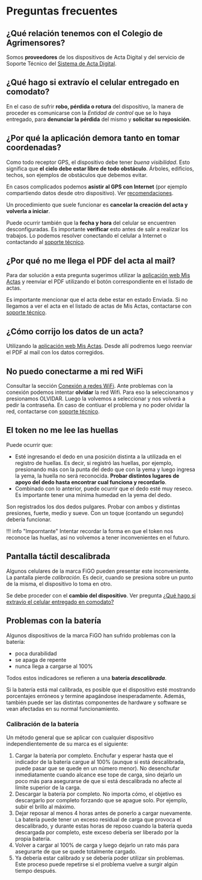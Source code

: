 # Preguntas frecuentes

## ¿Qué relación tenemos con el Colegio de Agrimensores?

Somos **proveedores** de los dispositivos de Acta Digital y del servicio de Soporte Técnico del [Sistema de Acta Digital](/sistema).

## ¿Qué hago si extravío el celular entregado en comodato?

En el caso de sufrir **robo, pérdida o rotura** del dispositivo, la manera de proceder es comunicarse con la _Entidad de control_ que se lo haya entregado, para **denunciar la pérdida** del mismo y **solicitar su reposición**.

## ¿Por qué la aplicación demora tanto en tomar coordenadas?

Como todo receptor GPS, el dispositivo debe tener _buena visibilidad_. Esto significa que **el cielo debe estar libre de todo obstáculo**. Árboles, edificios, techos, son ejemplos de obstáculos que debemos evitar.

En casos complicados podemos **asistir al GPS con Internet** (por ejemplo compartiendo datos desde otro dispositivo). Ver [recomendaciones](recomendaciones.md#asistir-al-gps-en-la-toma-de-coordenadas).

Un procedimiento que suele funcionar es **cancelar la creación del acta y volverla a iniciar**.

Puede ocurrir también que la **fecha y hora** del celular se encuentren desconfiguradas. Es importante **verificar** esto antes de salir a realizar los trabajos. Lo podemos resolver conectando el celular a Internet o contactando al [soporte técnico](/acerca/#contacto).

## ¿Por qué no me llega el PDF del acta al mail?

Para dar solución a esta pregunta sugerimos utilizar la [aplicación web Mis Actas](/instructivos/mis-actas/) y reenviar el PDF utilizando el botón correspondiente en el listado de actas.

Es importante mencionar que el acta debe estar en estado Enviada. Si no llegamos a ver el acta en el listado de actas de Mis Actas, contactarse con [soporte técnico](/acerca/#contacto).

## ¿Cómo corrijo los datos de un acta?

Utilizando la [aplicación web Mis Actas](/instructivos/mis-actas/). Desde allí podremos luego reenviar el PDF al mail con los datos corregidos.

## No puedo conectarme a mi red WiFi

Consultar la sección [Conexión a redes WiFi](/instructivos/uso-celular-comodato/#conexion-a-redes-wifi). Ante problemas con la conexión podemos intentar **olvidar** la red Wifi. Para eso la seleccionamos y presionamos OLVIDAR. Luego la volvemos a seleccionar y nos volverá a pedir la contraseña. En caso de contiuar el problema y no poder olvidar la red, contactarse con [soporte técnico](/acerca/#contacto).

## El token no me lee las huellas

Puede ocurrir que:

- Esté ingresando el dedo en una posición distinta a la utilizada en el registro de huellas. Es decir, si registró las huellas, por ejemplo, presionando más con la punta del dedo que con la yema y luego ingresa la yema, la huella no será reconocida. **Probar distintos lugares de apoyo del dedo hasta encontrar cual funciona y recordarlo**.
- Combinado con lo anterior, puede ocurrir que el dedo esté muy reseco. Es importante tener una mínima humedad en la yema del dedo.

Son registrados los dos dedos pulgares. Probar con ambos y distintas presiones, fuerte, medio y sueve. Con un toque (contando un segundo) debería funcionar.

!!! info "Imporntante"
	Intentar recordar la forma en que el token nos reconoce las huellas, asi no volvemos a tener inconvenientes en el futuro.

## Pantalla táctil descalibrada

Algunos celulares de la marca FiGO pueden presentar este inconveniente. La pantalla pierde _calibración_. Es decir, cuando se presiona sobre un punto de la misma, el dispositivo lo toma en otro.

Se debe proceder con el **cambio del dispositivo**. Ver pregunta [¿Qué hago si extravío el celular entregado en comodato?](#que-hago-si-extravio-el-celular-entregado-en-comodato)

## Problemas con la batería

Algunos dispositivos de la marca FiGO han sufrido problemas con la batería:

- poca durabilidad
- se apaga de repente
- nunca llega a cargarse al 100%

Todos estos indicadores se refieren a una **batería _descalibrada_**.

Si la batería está mal calibrada, es posible que el dispositivo esté mostrando porcentajes erróneos y termine apagándose inesperadamente. Además, también puede ser las distintas componentes de hardware y software se vean afectadas en su normal funcionamiento.

### Calibración de la batería

Un método general que se aplicar con cualquier dispositivo independientemente de su marca es el siguiente:

1. Cargar la batería por completo. Enchufar y esperar hasta que el indicador de la batería cargue al 100% (aunque si está descalibrada, puede pasar que se quede en un número menor). No desenchufar inmediatamente cuando alcance ese tope de carga, sino dejarlo un poco más para asegurarse de que si está descalibrada no afecte al límite superior de la carga.
2. Descargar la batería por completo. No importa cómo, el objetivo es descargarlo por completo forzando que se apague solo. Por ejemplo, subir el brillo al máximo.
3. Dejar reposar al menos 4 horas antes de ponerlo a cargar nuevamente. La batería puede tener un exceso residual de carga que provoca el descalibrado, y durante estas horas de reposo cuando la batería queda descargada por completo, este exceso debería ser liberado por la propia batería.
4. Volver a cargar al 100% de carga y luego dejarlo un rato más para asegurarte de que se quede totalmente cargado.
5. Ya debería estar calibrado y se debería poder utilizar sin problemas. Este proceso puede repetirse si el problema vuelve a surgir algún tiempo después.

